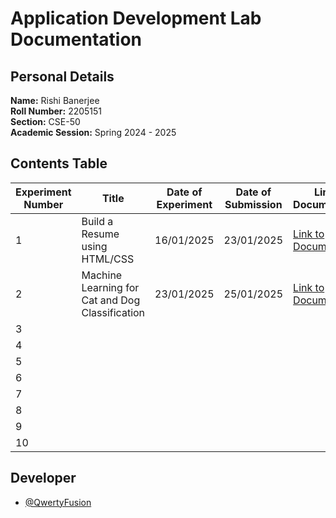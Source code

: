 # Application Development Lab Documentation
## Personal Details
**Name:** Rishi Banerjee  
**Roll Number:** 2205151  
**Section:** CSE-50  
**Academic Session:** Spring 2024 - 2025  

## Contents Table
| Experiment Number | Title                                 | Date of Experiment | Date of Submission | Link to Documentation | Link to Project |
|-------------------|---------------------------------------|---------------------|---------------------|-----------------------|------------------|
| 1                 | Build a Resume using HTML/CSS         | 16/01/2025          | 23/01/2025          | [Link to Documentation](https://github.com/QwertyFusion/application-development-lab-documentation/blob/main/Exp%201%20-%20Build%20a%20Resume%20using%20HTMLCSS/AD_Lab_Documentation.pdf) | [Link to Project](https://github.com/QwertyFusion/online-resume) |
| 2                 | Machine Learning for Cat and Dog Classification   | 23/01/2025          | 25/01/2025          | [Link to Documentation](https://github.com/QwertyFusion/application-development-lab-documentation/blob/6dbae277610edeef7991c79bd465820a386134dc/Exp%202%20-%20Cat%20and%20Dog%20Image%20Classifier/AD_Lab_Documentation.pdf) | [Link to Project](https://github.com/QwertyFusion/cat-dog-classifier) |
| 3                 |                                       |                     |                     |                       |                  |
| 4                 |                                       |                     |                     |                       |                  |
| 5                 |                                       |                     |                     |                       |                  |
| 6                 |                                       |                     |                     |                       |                  |
| 7                 |                                       |                     |                     |                       |                  |
| 8                 |                                       |                     |                     |                       |                  |
| 9                 |                                       |                     |                     |                       |                  |
| 10

## Developer
- [@QwertyFusion](https://github.com/QwertyFusion)
